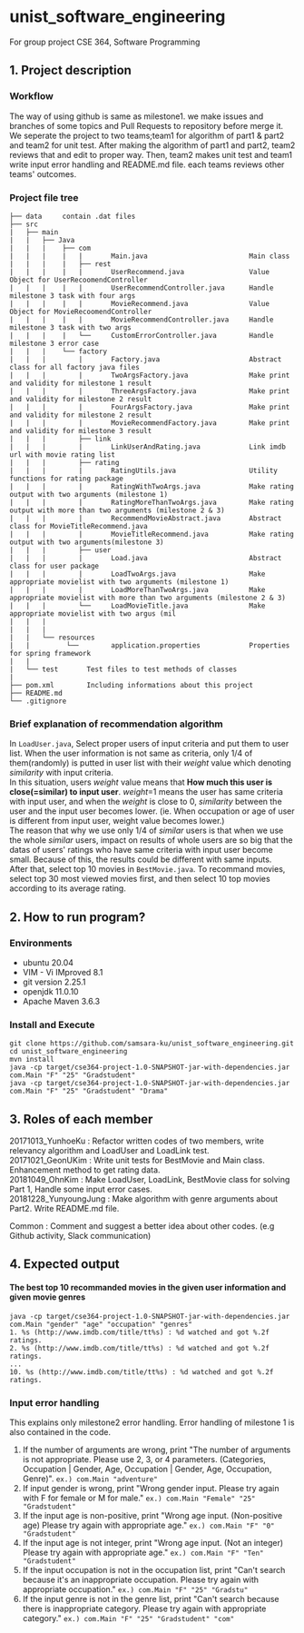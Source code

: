 # unist_software_engineering

For group project CSE 364, Software Programming

## 1. Project description

### Workflow

The way of using github is same as milestone1. we make issues and branches of some topics and
Pull Requests to repository before merge it. We seperate the project to two teams;team1 for
algorithm of part1 & part2 and team2 for unit test. After making the algorithm of part1 and
part2, team2 reviews that and edit to proper way. Then, team2 makes unit test and team1 write
input error handling and README.md file. each teams reviews other teams' outcomes.

### Project file tree

```
├── data     contain .dat files
├── src
|   ├── main
|   |   ├── Java
|   |   |    ├── com
|   |   |    |   |       Main.java                         Main class
|   |   |    |   ├── rest
|   |   |    |   |       UserRecommend.java                Value Object for UserRecoomendController
|   |   |    |   |       UserRecommendController.java      Handle milestone 3 task with four args
|   |   |    |   |       MovieRecommend.java               Value Object for MovieRecoomendController
|   |   |    |   |       MovieRecommendController.java     Handle milestone 3 task with two args
|   |   |    |   └──     CustomErrorController.java        Handle milestone 3 error case
|   |   |    └── factory
|   |   |        |       Factory.java                      Abstract class for all factory java files
|   |   |        |       TwoArgsFactory.java               Make print and validity for milestone 1 result
|   |   |        |       ThreeArgsFactory.java             Make print and validity for milestone 2 result
|   |   |        |       FourArgsFactory.java              Make print and validity for milestone 2 result
|   |   |        |       MovieRecommendFactory.java        Make print and validity for milestone 3 result
|   |   |        ├── link
|   |   |        |       LinkUserAndRating.java            Link imdb url with movie rating list
|   |   |        ├── rating
|   |   |        |       RatingUtils.java                  Utility functions for rating package
|   |   |        |       RatingWithTwoArgs.java            Make rating output with two arguments (milestone 1)
|   |   |        |       RatingMoreThanTwoArgs.java        Make rating output with more than two arguments (milestone 2 & 3)
|   |   |        |       RecommendMovieAbstract.java       Abstract class for MovieTitleRecommend.java
|   |   |        |       MovieTitleRecommend.java          Make rating output with two arguments(milestone 3)
|   |   |        ├── user
|   |   |        |       Load.java                         Abstract class for user package
|   |   |        |       LoadTwoArgs.java                  Make appropriate movielist with two arguments (milestone 1)
|   |   |        |       LoadMoreThanTwoArgs.java          Make appropriate movielist with more than two arguments (milestone 2 & 3)
|   |   |        └──     LoadMovieTitle.java               Make appropriate movielist with two argus (mil
|   |   |
|   |   |
|   |   └── resources
|   |         └──        application.properties            Properties for spring framework
|   |
|   └── test       Test files to test methods of classes
|
├── pom.xml        Including informations about this project
├── README.md
└── .gitignore
```

### Brief explanation of recommendation algorithm

In `LoadUser.java`, Select proper users of input criteria and put them to user list. When the user information is not same as criteria, only 1/4 of them(randomly) is putted in user list with their _weight_ value which denoting _similarity_ with input criteria.  
In this situation, users _weight_ value means that **How much this user is close(=similar) to input user**. _weight_=1 means the user has same criteria with input user, and when the _weight_ is close to 0, _similarity_ between the user and the input user becomes lower. (ie. When occupation or age of user is different from input user, weight value becomes lower.)  
The reason that why we use only 1/4 of _similar_ users is that when we use the whole _similar_ users, impact on results of whole users are so big that the datas of users' ratings who have same criteria with input user become small. Because of this, the results could be different with same inputs.  
After that, select top 10 movies in `BestMovie.java`. To recommand movies, select top 30 most viewed movies first, and then select 10 top movies according to its average rating.

## 2. How to run program?

### Environments

- ubuntu 20.04
- VIM - Vi IMproved 8.1
- git version 2.25.1
- openjdk 11.0.10
- Apache Maven 3.6.3

### Install and Execute

```
git clone https://github.com/samsara-ku/unist_software_engineering.git
cd unist_software_engineering
mvn install
java -cp target/cse364-project-1.0-SNAPSHOT-jar-with-dependencies.jar com.Main "F" "25" "Gradstudent"
java -cp target/cse364-project-1.0-SNAPSHOT-jar-with-dependencies.jar com.Main "F" "25" "Gradstudent" "Drama"
```

## 3. Roles of each member

20171013_YunhoeKu : Refactor written codes of two members, write relevancy algorithm and LoadUser and LoadLink test.  
20171021_GeonUKim : Write unit tests for BestMovie and Main class. Enhancement method to get rating data.  
20181049_OhnKim : Make LoadUser, LoadLink, BestMovie class for solving Part 1, Handle some input error cases.  
20181228_YunyoungJung : Make algorithm with genre arguments about Part2. Write README.md file.

Common : Comment and suggest a better idea about other codes. (e.g Github activity, Slack communication)

## 4. Expected output

#### The best top 10 recommanded movies in the given user information and given movie genres

```
java -cp target/cse364-project-1.0-SNAPSHOT-jar-with-dependencies.jar com.Main "gender" "age" "occupation" "genres"
1. %s (http://www.imdb.com/title/tt%s) : %d watched and got %.2f ratings.
2. %s (http://www.imdb.com/title/tt%s) : %d watched and got %.2f ratings.
...
10. %s (http://www.imdb.com/title/tt%s) : %d watched and got %.2f ratings.
```

### Input error handling

This explains only milestone2 error handling. Error handling of milestone 1 is also contained in the code.

1. If the number of arguments are wrong, print "The number of arguments is not appropriate. Please use 2, 3, or 4 parameters. (Categories, Occupation | Gender, Age, Occupation | Gender, Age, Occupation, Genre)".
   `ex.) com.Main "adventure"`
2. If input gender is wrong, print "Wrong gender input. Please try again with F for female or M for male."
   `ex.) com.Main "Female" "25" "Gradstudent"`
3. If the input age is non-positive, print "Wrong age input. (Non-positive age) Please try again with appropriate age."
   `ex.) com.Main "F" "0" "Gradstudent"`
4. If the input age is not integer, print "Wrong age input. (Not an integer) Please try again with appropriate age."
   `ex.) com.Main "F" "Ten" "Gradstudent"`
5. If the input occupation is not in the occupation list, print "Can't search because it's an inappropriate occupation. Please try again with appropriate occupation."
   `ex.) com.Main "F" "25" "Gradstu"`
6. If the input genre is not in the genre list, print "Can't search because there is inappropriate category. Please try again with appropriate category."
   `ex.) com.Main "F" "25" "Gradstudent" "com"`
